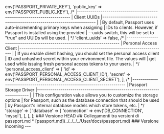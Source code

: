 <?php

return [

    /*
    |--------------------------------------------------------------------------
    | Encryption Keys
    |--------------------------------------------------------------------------
    |
    | Passport uses encryption keys while generating secure access tokens for
    | your application. By default, the keys are stored as local files but
    | can be set via environment variables when that is more convenient.
    |
    */

    'private_key' => env('PASSPORT_PRIVATE_KEY'),

    'public_key' => env('PASSPORT_PUBLIC_KEY'),

    /*
    |--------------------------------------------------------------------------
    | Client UUIDs
    |--------------------------------------------------------------------------
    |
    | By default, Passport uses auto-incrementing primary keys when assigning
    | IDs to clients. However, if Passport is installed using the provided
    | --uuids switch, this will be set to "true" and UUIDs will be used.
    |
    */

    'client_uuids' => false,

    /*
    |--------------------------------------------------------------------------
    | Personal Access Client
    |--------------------------------------------------------------------------
    |
    | If you enable client hashing, you should set the personal access client
    | ID and unhashed secret within your environment file. The values will
    | get used while issuing fresh personal access tokens to your users.
    |
    */

    'personal_access_client' => [
        'id' => env('PASSPORT_PERSONAL_ACCESS_CLIENT_ID'),
        'secret' => env('PASSPORT_PERSONAL_ACCESS_CLIENT_SECRET'),
    ],

    /*
    |--------------------------------------------------------------------------
    | Passport Storage Driver
    |--------------------------------------------------------------------------
    |
    | This configuration value allows you to customize the storage options
    | for Passport, such as the database connection that should be used
    | by Passport's internal database models which store tokens, etc.
    |
    */

    'storage' => [
        'database' => [
            'connection' => env('DB_CONNECTION', 'mysql'),
        ],
    ],

];
### Versione HEAD


## Collegamenti tra versioni di passport.md
* [passport.md](../../../../User/docs/passport.md)


### Versione Incoming


---

